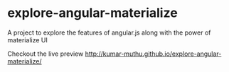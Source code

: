 # explore-angular-materialize
A project to explore the features of angular.js along with the power of materialize UI

Checkout the live preview http://kumar-muthu.github.io/explore-angular-materialize/

